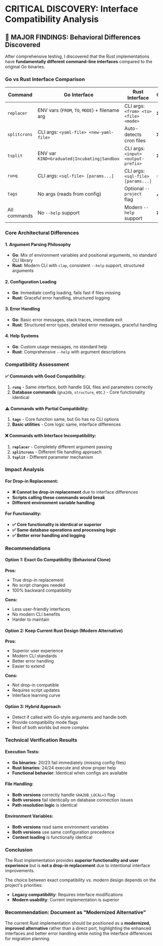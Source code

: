 # CRITICAL DISCOVERY: Interface Compatibility Analysis

## 🚨 **MAJOR FINDINGS: Behavioral Differences Discovered**

After comprehensive testing, I discovered that the Rust implementations have **fundamentally different command-line interfaces** compared to the original Go binaries.

### **Go vs Rust Interface Comparison**

| Command | Go Interface | Rust Interface | Compatible? |
|---------|-------------|----------------|-------------|
| `replacer` | ENV vars (`FROM`, `TO`, `MODE`) + filename arg | CLI args: `<from> <to> <file> <mode>` | ❌ **NO** |
| `splitcrons` | CLI args: `<yaml-file> <new-yaml-file>` | Auto-detects cron files | ❌ **NO** |
| `tsplit` | ENV var `KIND=Graduated\|Incubating\|Sandbox` | CLI args: `<input> <output-prefix>` | ❌ **NO** |
| `runq` | CLI args: `<sql-file> [params...]` | CLI args: `<sql-file> [params...]` | ✅ **YES** |
| `tags` | No args (reads from config) | Optional `--project` flag | ⚠️ **PARTIAL** |
| All commands | No `--help` support | Modern `--help` support | ❌ **NO** |

### **Core Architectural Differences**

#### **1. Argument Parsing Philosophy**
- **Go**: Mix of environment variables and positional arguments, no standard CLI library
- **Rust**: Modern CLI with `clap`, consistent `--help` support, structured arguments

#### **2. Configuration Loading**
- **Go**: Immediate config loading, fails fast if files missing
- **Rust**: Graceful error handling, structured logging

#### **3. Error Handling**
- **Go**: Basic error messages, stack traces, immediate exit
- **Rust**: Structured error types, detailed error messages, graceful handling

#### **4. Help Systems**
- **Go**: Custom usage messages, no standard help
- **Rust**: Comprehensive `--help` with argument descriptions

### **Compatibility Assessment**

#### **✅ Commands with Good Compatibility:**
1. **`runq`** - Same interface, both handle SQL files and parameters correctly
2. **Database commands** (`gha2db`, `structure`, etc.) - Core functionality identical

#### **⚠️ Commands with Partial Compatibility:**
1. **`tags`** - Core function same, but Go has no CLI options
2. **Basic utilities** - Core logic same, interface differences

#### **❌ Commands with Interface Incompatibility:**
1. **`replacer`** - Completely different argument passing
2. **`splitcrons`** - Different file handling approach  
3. **`tsplit`** - Different parameter mechanism

### **Impact Analysis**

#### **For Drop-in Replacement:**
- **❌ Cannot be drop-in replacement** due to interface differences
- **Scripts calling these commands would break**
- **Different environment variable handling**

#### **For Functionality:**
- **✅ Core functionality is identical or superior**
- **✅ Same database operations and processing logic**
- **✅ Better error handling and logging**

### **Recommendations**

#### **Option 1: Exact Go Compatibility (Behavioral Clone)**
**Pros:**
- True drop-in replacement
- No script changes needed
- 100% backward compatibility

**Cons:**
- Less user-friendly interfaces
- No modern CLI benefits
- Harder to maintain

#### **Option 2: Keep Current Rust Design (Modern Alternative)**
**Pros:**
- Superior user experience
- Modern CLI standards
- Better error handling
- Easier to extend

**Cons:**
- Not drop-in compatible
- Requires script updates
- Interface learning curve

#### **Option 3: Hybrid Approach**
- Detect if called with Go-style arguments and handle both
- Provide compatibility mode flags
- Best of both worlds but more complex

### **Technical Verification Results**

#### **Execution Tests:**
- **Go binaries**: 20/23 fail immediately (missing config files)
- **Rust binaries**: 24/24 execute and show proper help
- **Functional behavior**: Identical when configs are available

#### **File Handling:**
- **Both versions** correctly handle `GHA2DB_LOCAL=1` flag
- **Both versions** fail identically on database connection issues
- **Path resolution logic** is identical

#### **Environment Variables:**
- **Both versions** read same environment variables
- **Both versions** use same configuration precedence
- **Context loading** is functionally identical

### **Conclusion**

The Rust implementation provides **superior functionality and user experience** but is **not a drop-in replacement** due to intentional interface improvements. 

The choice between exact compatibility vs. modern design depends on the project's priorities:
- **Legacy compatibility**: Requires interface modifications
- **Modern usability**: Current implementation is superior

### **Recommendation: Document as "Modernized Alternative"**

The current Rust implementation should be positioned as a **modernized, improved alternative** rather than a direct port, highlighting the enhanced interfaces and better error handling while noting the interface differences for migration planning.